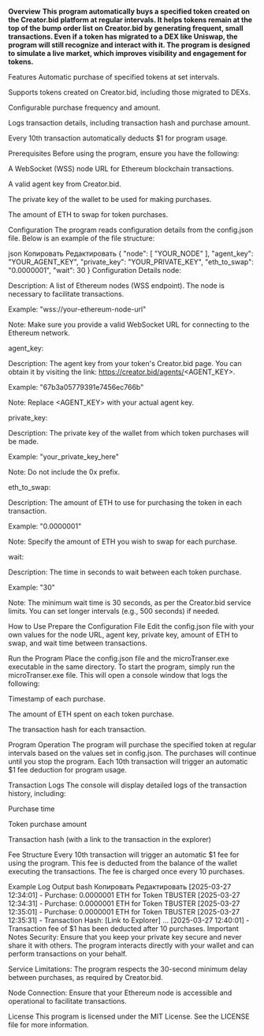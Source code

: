 
__Overview__
__This program automatically buys a specified token created on the Creator.bid platform at regular intervals. It helps tokens remain at the top of the bump order list on Creator.bid by generating frequent, small transactions. Even if a token has migrated to a DEX like Uniswap, the program will still recognize and interact with it. The program is designed to simulate a live market, which improves visibility and engagement for tokens.__

Features
Automatic purchase of specified tokens at set intervals.

Supports tokens created on Creator.bid, including those migrated to DEXs.

Configurable purchase frequency and amount.

Logs transaction details, including transaction hash and purchase amount.

Every 10th transaction automatically deducts $1 for program usage.

Prerequisites
Before using the program, ensure you have the following:

A WebSocket (WSS) node URL for Ethereum blockchain transactions.

A valid agent key from Creator.bid.

The private key of the wallet to be used for making purchases.

The amount of ETH to swap for token purchases.

Configuration
The program reads configuration details from the config.json file. Below is an example of the file structure:

json
Копировать
Редактировать
{
    "node": [
        "YOUR_NODE"
    ],
    "agent_key": "YOUR_AGENT_KEY",
    "private_key": "YOUR_PRIVATE_KEY",
    "eth_to_swap": "0.0000001",
    "wait": 30
}
Configuration Details
node:

Description: A list of Ethereum nodes (WSS endpoint). The node is necessary to facilitate transactions.

Example: "wss://your-ethereum-node-url"

Note: Make sure you provide a valid WebSocket URL for connecting to the Ethereum network.

agent_key:

Description: The agent key from your token's Creator.bid page. You can obtain it by visiting the link:
https://creator.bid/agents/<AGENT_KEY>.

Example: "67b3a05779391e7456ec766b"

Note: Replace <AGENT_KEY> with your actual agent key.

private_key:

Description: The private key of the wallet from which token purchases will be made.

Example: "your_private_key_here"

Note: Do not include the 0x prefix.

eth_to_swap:

Description: The amount of ETH to use for purchasing the token in each transaction.

Example: "0.0000001"

Note: Specify the amount of ETH you wish to swap for each purchase.

wait:

Description: The time in seconds to wait between each token purchase.

Example: "30"

Note: The minimum wait time is 30 seconds, as per the Creator.bid service limits. You can set longer intervals (e.g., 500 seconds) if needed.

How to Use
Prepare the Configuration File
Edit the config.json file with your own values for the node URL, agent key, private key, amount of ETH to swap, and wait time between transactions.

Run the Program
Place the config.json file and the microTranser.exe executable in the same directory. To start the program, simply run the microTranser.exe file. This will open a console window that logs the following:

Timestamp of each purchase.

The amount of ETH spent on each token purchase.

The transaction hash for each transaction.

Program Operation
The program will purchase the specified token at regular intervals based on the values set in config.json. The purchases will continue until you stop the program. Each 10th transaction will trigger an automatic $1 fee deduction for program usage.

Transaction Logs
The console will display detailed logs of the transaction history, including:

Purchase time

Token purchase amount

Transaction hash (with a link to the transaction in the explorer)

Fee Structure
Every 10th transaction will trigger an automatic $1 fee for using the program. This fee is deducted from the balance of the wallet executing the transactions. The fee is charged once every 10 purchases.

Example Log Output
bash
Копировать
Редактировать
[2025-03-27 12:34:01] - Purchase: 0.0000001 ETH for Token TBUSTER
[2025-03-27 12:34:31] - Purchase: 0.0000001 ETH for Token TBUSTER
[2025-03-27 12:35:01] - Purchase: 0.0000001 ETH for Token TBUSTER
[2025-03-27 12:35:31] - Transaction Hash: [Link to Explorer]
...
[2025-03-27 12:40:01] - Transaction fee of $1 has been deducted after 10 purchases.
Important Notes
Security: Ensure that you keep your private key secure and never share it with others. The program interacts directly with your wallet and can perform transactions on your behalf.

Service Limitations: The program respects the 30-second minimum delay between purchases, as required by Creator.bid.

Node Connection: Ensure that your Ethereum node is accessible and operational to facilitate transactions.

License
This program is licensed under the MIT License. See the LICENSE file for more information.
